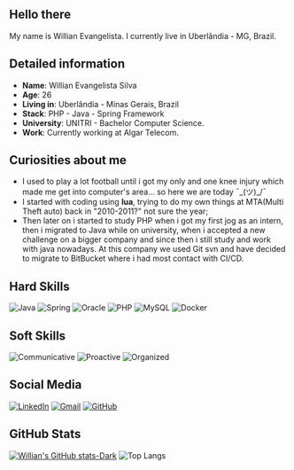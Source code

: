 ## Hello there

My name is Willian Evangelista. I currently live in Uberlândia - MG, Brazil. 

## Detailed information

* **Name**: Willian Evangelista Silva
* **Age**: 26
* **Living in**: Uberlândia - Minas Gerais, Brazil
* **Stack**: PHP - Java - Spring Framework
* **University**: UNITRI - Bachelor Computer Science.
* **Work**: Currently working at Algar Telecom.

## Curiosities about me

* I used to play a lot football until i got my only and one knee injury which made me get into computer's area... so here we are today ¯\_(ツ)_/¯
* I started with coding using **lua**, trying to do my own things at MTA(Multi Theft auto) back in "2010-2011?" not sure the year;
* Then later on i started to study PHP when i got my first jog as an intern, then i migrated to Java while on university, when i accepted a new challenge on a bigger company and since then i still study and work with java nowadays. At this company we used Git svn and have decided to migrate to BitBucket where i had most contact with CI/CD.

## Hard Skills
![Java](https://img.shields.io/badge/Java-000?style=for-the-badge&logo=java)
![Spring](https://img.shields.io/badge/spring-%236DB33F.svg?style=for-the-badge&logo=spring&logoColor=white)
![Oracle](https://img.shields.io/badge/Oracle-F80000?style=for-the-badge&logo=oracle&logoColor=white)
![PHP](https://img.shields.io/badge/php-%23777BB4.svg?style=for-the-badge&logo=php&logoColor=white)
![MySQL](https://img.shields.io/badge/mysql-%2300f.svg?style=for-the-badge&logo=mysql&logoColor=white)
![Docker](https://img.shields.io/badge/docker-%230db7ed.svg?style=for-the-badge&logo=docker&logoColor=white)

## Soft Skills
![Communicative](https://img.shields.io/badge/Communicative-black)
![Proactive](https://img.shields.io/badge/Proactive-blue)
![Organized](https://img.shields.io/badge/Organized-purple)

## Social Media
[![LinkedIn](https://img.shields.io/badge/linkedin-%230077B5.svg?style=for-the-badge&logo=linkedin&logoColor=white)](https://www.linkedin.com/in/willianevangelistasilva/)
[![Gmail](https://img.shields.io/badge/Gmail-D14836?style=for-the-badge&logo=gmail&logoColor=white)](mailto:willianevangelistasilva17@gmail.com)
[![GitHub](https://img.shields.io/badge/github-%23121011.svg?style=for-the-badge&logo=github&logoColor=white)](https://github.com/williansilva17k)

## GitHub Stats
[![Willian's GitHub stats-Dark](https://github-readme-stats.vercel.app/api?username=williansilva17k&show_icons=true&theme=dark#gh-dark-mode-only)](https://github.com/williansilva17k/)
![Top Langs](https://github-readme-stats-git-masterrstaa-rickstaa.vercel.app/api/top-langs/?username=williansilva17k&layout=compact&theme=dark#gh-dark-mode-only)